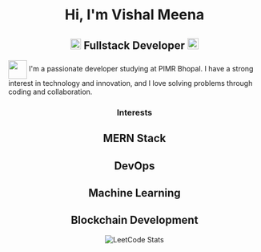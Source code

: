 <h1 align="center">Hi, I'm Vishal Meena</h1>
<h2 align="center">
  <img src="https://komarev.com/ghpvc/?username=vishalmeena2211&color=dc143c&style=for-the-badge" alt="Profile Views" style="height:21px;">
  Fullstack Developer
  <a href="https://visshu.me">
    <img src="https://img.shields.io/badge/Portfolio-543DE0?style=for-the-badge&logo=About.me&logoColor=white" alt="Portfolio" style="height:22px;">
  </a>
</h2>
<img align ='center' src="https://i.giphy.com/media/v1.Y2lkPTc5MGI3NjExdjh2dDM4bDhyYzM5NmppaHJ6dG56Mmh3bTkyanFkdWRvZ3R1cGoycSZlcD12MV9pbnRlcm5hbF9naWZfYnlfaWQmY3Q9ZQ/LOnt6uqjD9OexmQJRB/giphy.gif" width="37" /> 
I'm a passionate developer studying at PIMR Bhopal. I have a strong interest in technology and innovation, and I love solving problems through coding and collaboration.


<h3 align="center">Interests</h3>
<h2 align="center">MERN Stack</h2>
<h2 align="center">DevOps</h2>
<h2 align="center">Machine Learning</h2>
<h2 align="center">Blockchain Development</h2>

<div align="center">
  
  ![LeetCode Stats](https://leetcode.card.workers.dev/vishalmeena111?theme=auto&font=baloo&extension=null)
</div>


